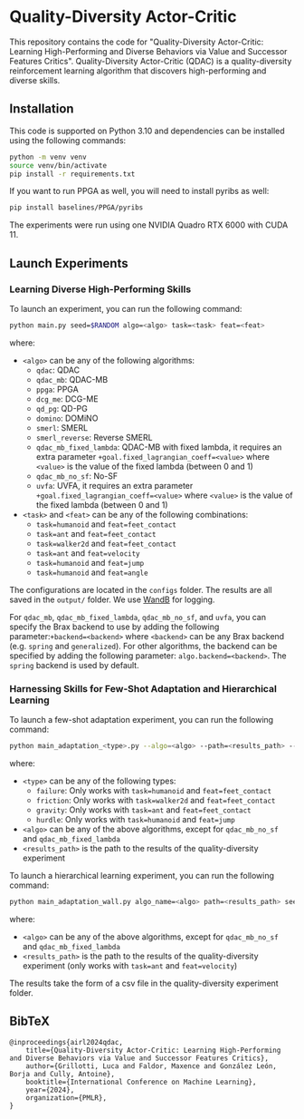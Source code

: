 # Quality-Diversity Actor-Critic

This repository contains the code for "Quality-Diversity Actor-Critic: Learning High-Performing and Diverse Behaviors via Value and Successor Features Critics". Quality-Diversity Actor-Critic (QDAC) is a quality-diversity reinforcement learning algorithm that discovers high-performing and diverse skills.

## Installation

This code is supported on Python 3.10 and dependencies can be installed using the following commands:

```bash
python -m venv venv
source venv/bin/activate
pip install -r requirements.txt
```

If you want to run PPGA as well, you will need to install pyribs as well:
```bash
pip install baselines/PPGA/pyribs
```

The experiments were run using one NVIDIA Quadro RTX 6000 with CUDA 11.

## Launch Experiments

### Learning Diverse High-Performing Skills

To launch an experiment, you can run the following command:
```bash
python main.py seed=$RANDOM algo=<algo> task=<task> feat=<feat>
```
where:
- `<algo>` can be any of the following algorithms:
  - `qdac`: QDAC
  - `qdac_mb`: QDAC-MB
  - `ppga`: PPGA
  - `dcg_me`: DCG-ME
  - `qd_pg`: QD-PG
  - `domino`: DOMiNO
  - `smerl`: SMERL
  - `smerl_reverse`: Reverse SMERL
  - `qdac_mb_fixed_lambda`: QDAC-MB with fixed lambda, it requires an extra parameter `+goal.fixed_lagrangian_coeff=<value>` where `<value>` is the value of the fixed lambda (between 0 and 1)
  - `qdac_mb_no_sf`: No-SF
  - `uvfa`: UVFA, it requires an extra parameter `+goal.fixed_lagrangian_coeff=<value>` where `<value>` is the value of the fixed lambda (between 0 and 1)
- `<task>` and `<feat>` can be any of the following combinations:
  - `task=humanoid` and `feat=feet_contact`
  - `task=ant` and `feat=feet_contact`
  - `task=walker2d` and `feat=feet_contact`
  - `task=ant` and `feat=velocity`
  - `task=humanoid` and `feat=jump`
  - `task=humanoid` and `feat=angle`

The configurations are located in the `configs` folder. The results are all saved in the `output/` folder. We use [WandB](https://wandb.ai/site) for logging.

For `qdac_mb`, `qdac_mb_fixed_lambda`, `qdac_mb_no_sf`, and `uvfa`, you can specify the Brax backend to use by adding the following parameter:`+backend=<backend>` where `<backend>` can be any Brax backend (e.g. `spring` and `generalized`). For other algorithms, the backend can be specified by adding the following parameter: `algo.backend=<backend>`. The `spring` backend is used by default.

### Harnessing Skills for Few-Shot Adaptation and Hierarchical Learning

To launch a few-shot adaptation experiment, you can run the following command:
```bash
python main_adaptation_<type>.py --algo=<algo> --path=<results_path> --seed=$RANDOM
```
where:
- `<type>` can be any of the following types:
  - `failure`: Only works with `task=humanoid` and `feat=feet_contact`
  - `friction`: Only works with `task=walker2d` and `feat=feet_contact`
  - `gravity`: Only works with `task=ant` and `feat=feet_contact`
  - `hurdle`: Only works with `task=humanoid` and `feat=jump`
- `<algo>` can be any of the above algorithms, except for `qdac_mb_no_sf` and `qdac_mb_fixed_lambda`
- `<results_path>` is the path to the results of the quality-diversity experiment

To launch a hierarchical learning experiment, you can run the following command:
```bash
python main_adaptation_wall.py algo_name=<algo> path=<results_path> seed=$RANDOM
```
where:
- `<algo>` can be any of the above algorithms, except for `qdac_mb_no_sf` and `qdac_mb_fixed_lambda`
- `<results_path>` is the path to the results of the quality-diversity experiment (only works with `task=ant` and `feat=velocity`)

The results take the form of a csv file in the quality-diversity experiment folder.

## BibTeX

```
@inproceedings{airl2024qdac,
	title={Quality-Diversity Actor-Critic: Learning High-Performing and Diverse Behaviors via Value and Successor Features Critics},
	author={Grillotti, Luca and Faldor, Maxence and González León, Borja and Cully, Antoine},
	booktitle={International Conference on Machine Learning},
	year={2024},
	organization={PMLR},
}
```
